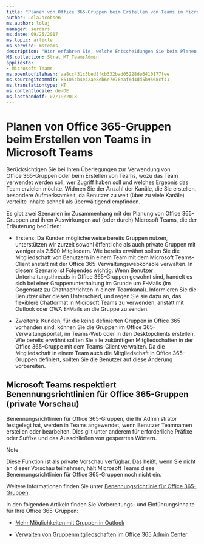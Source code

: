 ```yaml
---
title: "Planen von Office 365-Gruppen beim Erstellen von Teams in Microsoft Teams"
author: LolaJacobsen
ms.author: lolaj
manager: serdars
ms.date: 09/25/2017
ms.topic: article
ms.service: msteams
description: "Hier erfahren Sie, welche Entscheidungen Sie beim Planen von Office 365-Gruppen treffen sollten, zum Beispiel Auswählen von öffentlichen und privaten Gruppen, Verwenden des Teams-Clients oder der Office 365-Verwaltungswebkonsole und Schulen Ihrer Teams in der Verwendung von Unterhaltungen."
MS.collection: Strat_MT_TeamsAdmin
appliesto:
- Microsoft Teams
ms.openlocfilehash: aa8cc431c3bed8fcb332bad05228de6410177fee
ms.sourcegitcommit: 85105cb4e42ae8eb6e7e76eaf6d4dd5b9568cf41
ms.translationtype: HT
ms.contentlocale: de-DE
ms.lasthandoff: 02/19/2018
---
```

<a name="plan-for-office-365-groups-when-creating-teams-in-microsoft-teams"></a>Planen von Office 365-Gruppen beim Erstellen von Teams in Microsoft Teams
==========================================================

Berücksichtigen Sie bei Ihren Überlegungen zur Verwendung von Office 365-Gruppen oder beim Erstellen von Teams, wozu das Team verwendet werden soll, wer Zugriff haben soll und welches Ergebnis das Team erzielen möchte. Widmen Sie der Anzahl der Kanäle, die Sie erstellen, besondere Aufmerksamkeit, da Benutzer zu weit (über zu viele Kanäle) verteilte Inhalte schnell als überwältigend empfinden.

Es gibt zwei Szenarien im Zusammenhang mit der Planung von Office 365-Gruppen und ihren Auswirkungen auf (oder durch) Microsoft Teams, die der Erläuterung bedürfen:

-   Erstens: Da Kunden möglicherweise bereits Gruppen nutzen, unterstützen wir zurzeit sowohl öffentliche als auch private Gruppen mit weniger als 2.500 Mitgliedern. Wie bereits erwähnt sollten Sie die Mitgliedschaft von Benutzern in einem Team mit dem Microsoft Teams-Client anstatt mit der Office 365-Verwaltungswebkonsole verwalten. In diesem Szenario ist Folgendes wichtig: Wenn Benutzer Unterhaltungsthreads in Office 365-Gruppen gewohnt sind, handelt es sich bei einer Gruppenunterhaltung im Grunde um E-Mails (im Gegensatz zu Chatnachrichten in einem Teamkanal). Informieren Sie die Benutzer über diesen Unterschied, und regen Sie sie dazu an, das flexiblere Chatformat in Microsoft Teams zu verwenden, anstatt mit Outlook oder OWA E-Mails an die Gruppe zu senden.

-   Zweitens: Kunden, für die keine definierten Gruppen in Office 365 vorhanden sind, können Sie die Gruppen im Office 365-Verwaltungsportal, im Teams-Web oder in den Desktopclients erstellen. Wie bereits erwähnt sollten Sie alle zukünftigen Mitgliedschaften in der Office 365-Gruppe mit dem Teams-Client verwalten. Da die Mitgliedschaft in einem Team auch die Mitgliedschaft in Office 365-Gruppen definiert, sollten Sie die Benutzer auf diese Änderung vorbereiten.
 


## <a name="teams-respects-office-365-groups-naming-policy-in-private-preview"></a>Microsoft Teams respektiert Benennungsrichtlinien für Office 365-Gruppen (private Vorschau)
Benennungsrichtlinien für Office 365-Gruppen, die Ihr Administrator festgelegt hat, werden in Teams angewendet, wenn Benutzer Teamnamen erstellen oder bearbeiten. Dies gilt unter anderem für erforderliche Präfixe oder Suffixe und das Ausschließen von gesperrten Wörtern.

> [!NOTE]
> Diese Funktion ist als private Vorschau verfügbar. Das heißt, wenn Sie nicht an dieser Vorschau teilnehmen, hält Microsoft Teams diese Benennungsrichtlinien für Office 365-Gruppen noch nicht ein.

Weitere Informationen finden Sie unter [Benennungsrichtlinie für Office 365-Gruppen](https://support.office.com/article/Office-365-Groups-Naming-Policy-6ceca4d3-cad1-4532-9f0f-d469dfbbb552).

In den folgenden Artikeln finden Sie Vorbereitungs- und Einführungsinhalte für Ihre Office 365-Gruppen:

-   [Mehr Möglichkeiten mit Gruppen in Outlook](https://support.office.com/article/Get-more-with-Office-365-Groups-in-Outlook-93132800-5b11-49de-8cc2-605b6075b2b9)

<!-- -->

-   [Verwalten von Gruppenmitgliedschaften im Office 365 Admin Center](https://support.office.com/article/Manage-Group-membership-in-the-Office-365-admin-center-e186d224-a324-4afa-8300-0e4fc0c3000a)
